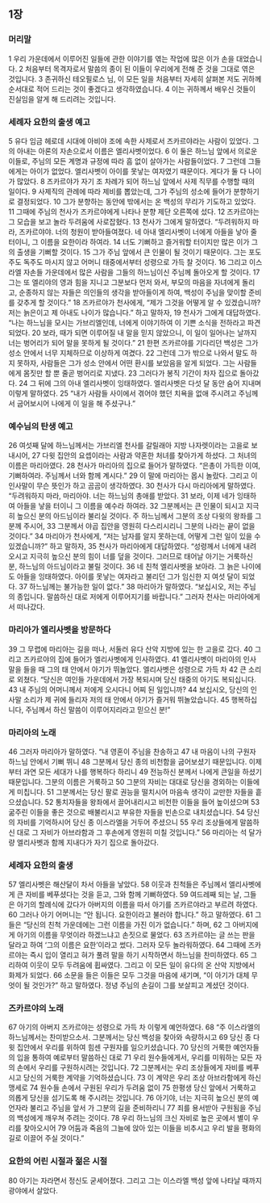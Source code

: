 ## 1장
### 머리말
1 우리 가운데에서 이루어진 일들에 관한 이야기를 엮는 작업에 많은 이가 손을 대었습니다.
2 처음부터 목격자로서 말씀의 종이 된 이들이 우리에게 전해 준 것을 그대로 엮은 것입니다.
3 존귀하신 테오필로스 님, 이 모든 일을 처음부터 자세히 살펴본 저도 귀하께 순서대로 적어 드리는 것이 좋겠다고 생각하였습니다.
4 이는 귀하께서 배우신 것들이 진실임을 알게 해 드리려는 것입니다.
### 세례자 요한의 출생 예고
5 유다 임금 헤로데 시대에 아비야 조에 속한 사제로서 즈카르야라는 사람이 있었다. 그의 아내는 아론의 자손으로서 이름은 엘리사벳이었다.
6 이 둘은 하느님 앞에서 의로운 이들로, 주님의 모든 계명과 규정에 따라 흠 없이 살아가는 사람들이었다.
7 그런데 그들에게는 아이가 없었다. 엘리사벳이 아이를 못낳는 여자였기 때문이다. 게다가 둘 다 나이가 많았다.
8 즈카르야가 자기 조 차례가 되어 하느님 앞에서 사제 직무를 수행할 때의 일이다.
9 사제직의 관례에 따라 제비를 뽑았는데, 그가 주님의 성소에 들어가 분향하기로 결정되었다.
10 그가 분향하는 동안에 밖에서는 온 백성의 무리가 기도하고 있었다.
11 그때에 주님의 천사가 즈카르야에게 나타나 분향 제단 오른쪽에 섰다.
12 즈카르야는 그 모습을 보고 놀라 두려움에 사로잡혔다.
13 천사가 그에게 말하였다. “두려워하지 마라, 즈카르야야. 너의 청원이 받아들여졌다. 네 아내 엘리사벳이 너에게 아들을 낳아 줄 터이니, 그 이름을 요한이라 하여라.
14 너도 기뻐하고 즐거워할 터이지만 많은 이가 그의 출생을 기뻐할 것이다.
15 그가 주님 앞에서 큰 인물이 될 것이기 때문이다. 그는 포도주도 독주도 마시지 않고 어머니 태중에서부터 성령으로 가득 찰 것이다.
16 그리고 이스라엘 자손들 가운데에서 많은 사람을 그들의 하느님이신 주님께 돌아오게 할 것이다.
17 그는 또 엘리야의 영과 힘을 지니고 그분보다 먼저 와서, 부모의 마음을 자녀에게 돌리고, 순종하지 않는 자들은 의인들의 생각을 받아들이게 하여, 백성이 주님을 맞이할 준비를 갖추게 할 것이다.”
18 즈카르야가 천사에게, “제가 그것을 어떻게 알 수 있겠습니까? 저는 늙은이고 제 아내도 나이가 많습니다.” 하고 말하자,
19 천사가 그에게 대답하였다. “나는 하느님을 모시는 가브리엘인데, 너에게 이야기하여 이 기쁜 소식을 전하라고 파견되었다.
20 보라, 때가 되면 이루어질 내 말을 믿지 않았으니, 이 일이 일어나는 날까지 너는 벙어리가 되어 말을 못하게 될 것이다.”
21 한편 즈카르야를 기다리던 백성은 그가 성소 안에서 너무 지체하므로 이상하게 여겼다.
22 그런데 그가 밖으로 나와서 말도 하지 못하자, 사람들은 그가 성소 안에서 어떤 환시를 보았음을 알게 되었다. 그는 사람들에게 몸짓만 할 뿐 줄곧 벙어리로 지냈다.
23 그러다가 봉직 기간이 차자 집으로 돌아갔다.
24 그 뒤에 그의 아내 엘리사벳이 잉태하였다. 엘리사벳은 다섯 달 동안 숨어 지내며 이렇게 말하였다.
25 “내가 사람들 사이에서 겪어야 했던 치욕을 없애 주시려고 주님께서 굽어보시어 나에게 이 일을 해 주셨구나.”
### 예수님의 탄생 예고
26 여섯째 달에 하느님께서는 가브리엘 천사를 갈릴래아 지방 나자렛이라는 고을로 보내시어,
27 다윗 집안의 요셉이라는 사람과 약혼한 처녀를 찾아가게 하셨다. 그 처녀의 이름은 마리아였다.
28 천사가 마리아의 집으로 들어가 말하였다. “은총이 가득한 이여, 기뻐하여라. 주님께서 너와 함께 계시다.”
29 이 말에 마리아는 몹시 놀랐다. 그리고 이 인사말이 무슨 뜻인가 하고 곰곰이 생각하였다.
30 천사가 다시 마리아에게 말하였다. “두려워하지 마라, 마리아야. 너는 하느님의 총애를 받았다.
31 보라, 이제 네가 잉태하여 아들을 낳을 터이니 그 이름을 예수라 하여라.
32 그분께서는 큰 인물이 되시고 지극히 높으신 분의 아드님이라 불리실 것이다. 주 하느님께서 그분의 조상 다윗의 왕좌를 그분께 주시어,
33 그분께서 야곱 집안을 영원히 다스리시리니 그분의 나라는 끝이 없을 것이다.”
34 마리아가 천사에게, “저는 남자를 알지 못하는데, 어떻게 그런 일이 있을 수 있겠습니까?” 하고 말하자,
35 천사가 마리아에게 대답하였다. “성령께서 너에게 내려오시고 지극히 높으신 분의 힘이 너를 덮을 것이다. 그러므로 태어날 아기는 거룩하신 분, 하느님의 아드님이라고 불릴 것이다.
36 네 친척 엘리사벳을 보아라. 그 늙은 나이에도 아들을 잉태하였다. 아이를 못낳는 여자라고 불리던 그가 임신한 지 여섯 달이 되었다.
37 하느님께는 불가능한 일이 없다.”
38 마리아가 말하였다. “보십시오, 저는 주님의 종입니다. 말씀하신 대로 저에게 이루어지기를 바랍니다.” 그러자 천사는 마리아에게서 떠나갔다.
### 마리아가 엘리사벳을 방문하다
39 그 무렵에 마리아는 길을 떠나, 서둘러 유다 산악 지방에 있는 한 고을로 갔다.
40 그리고 즈카르야의 집에 들어가 엘리사벳에게 인사하였다.
41 엘리사벳이 마리아의 인사말을 들을 때 그의 태 안에서 아기가 뛰놀았다. 엘리사벳은 성령으로 가득 차
42 큰 소리로 외쳤다. “당신은 여인들 가운데에서 가장 복되시며 당신 태중의 아기도 복되십니다.
43 내 주님의 어머니께서 저에게 오시다니 어찌 된 일입니까?
44 보십시오, 당신의 인사말 소리가 제 귀에 들리자 저의 태 안에서 아기가 즐거워 뛰놀았습니다.
45 행복하십니다, 주님께서 하신 말씀이 이루어지리라고 믿으신 분!”
### 마리아의 노래
46 그러자 마리아가 말하였다. “내 영혼이 주님을 찬송하고
47 내 마음이 나의 구원자 하느님 안에서 기뻐 뛰니
48 그분께서 당신 종의 비천함을 굽어보셨기 때문입니다. 이제부터 과연 모든 세대가 나를 행복하다 하리니
49 전능하신 분께서 나에게 큰일을 하셨기 때문입니다. 그분의 이름은 거룩하고
50 그분의 자비는 대대로 당신을 경외하는 이들에게 미칩니다.
51 그분께서는 당신 팔로 권능을 떨치시어 마음속 생각이 교만한 자들을 흩으셨습니다.
52 통치자들을 왕좌에서 끌어내리시고 비천한 이들을 들어 높이셨으며
53 굶주린 이들을 좋은 것으로 배불리시고 부유한 자들을 빈손으로 내치셨습니다.
54 당신의 자비를 기억하시어 당신 종 이스라엘을 거두어 주셨으니
55 우리 조상들에게 말씀하신 대로 그 자비가 아브라함과 그 후손에게 영원히 미칠 것입니다.”
56 마리아는 석 달가량 엘리사벳과 함께 지내다가 자기 집으로 돌아갔다.
### 세례자 요한의 출생
57 엘리사벳은 해산달이 차서 아들을 낳았다.
58 이웃과 친척들은 주님께서 엘리사벳에게 큰 자비를 베푸셨다는 것을 듣고, 그와 함께 기뻐하였다.
59 여드레째 되는 날, 그들은 아기의 할례식에 갔다가 아버지의 이름을 따서 아기를 즈카르야라고 부르려 하였다.
60 그러나 아기 어머니는 “안 됩니다. 요한이라고 불러야 합니다.” 하고 말하였다.
61 그들은 “당신의 친척 가운데에는 그런 이름을 가진 이가 없습니다.” 하며,
62 그 아버지에게 아기의 이름을 무엇이라 하겠느냐고 손짓으로 물었다.
63 즈카르야는 글 쓰는 판을 달라고 하여 ‘그의 이름은 요한’이라고 썼다. 그러자 모두 놀라워하였다.
64 그때에 즈카르야는 즉시 입이 열리고 혀가 풀려 말을 하기 시작하면서 하느님을 찬미하였다.
65 그리하여 이웃이 모두 두려움에 휩싸였다. 그리고 이 모든 일이 유다의 온 산악 지방에서 화제가 되었다.
66 소문을 들은 이들은 모두 그것을 마음에 새기며, “이 아기가 대체 무엇이 될 것인가?” 하고 말하였다. 정녕 주님의 손길이 그를 보살피고 계셨던 것이다.
### 즈카르야의 노래
67 아기의 아버지 즈카르야는 성령으로 가득 차 이렇게 예언하였다.
68 “주 이스라엘의 하느님께서는 찬미받으소서. 그분께서는 당신 백성을 찾아와 속량하시고
69 당신 종 다윗 집안에서 우리를 위하여 힘센 구원자를 일으키셨습니다.
70 당신의 거룩한 예언자들의 입을 통하여 예로부터 말씀하신 대로
71 우리 원수들에게서, 우리를 미워하는 모든 자의 손에서 우리를 구원하시려는 것입니다.
72 그분께서는 우리 조상들에게 자비를 베푸시고 당신의 거룩한 계약을 기억하셨습니다.
73 이 계약은 우리 조상 아브라함에게 하신 맹세로
74 원수들 손에서 구원된 우리가 두려움 없이
75 한평생 당신 앞에서 거룩하고 의롭게 당신을 섬기도록 해 주시려는 것입니다.
76 아기야, 너는 지극히 높으신 분의 예언자라 불리고 주님을 앞서 가 그분의 길을 준비하리니
77 죄를 용서받아 구원됨을 주님의 백성에게 깨우쳐 주려는 것이다.
78 우리 하느님의 크신 자비로 높은 곳에서 별이 우리를 찾아오시어
79 어둠과 죽음의 그늘에 앉아 있는 이들을 비추시고 우리 발을 평화의 길로 이끌어 주실 것이다.”
### 요한의 어린 시절과 젊은 시절
80 아기는 자라면서 정신도 굳세어졌다. 그리고 그는 이스라엘 백성 앞에 나타날 때까지 광야에서 살았다.
